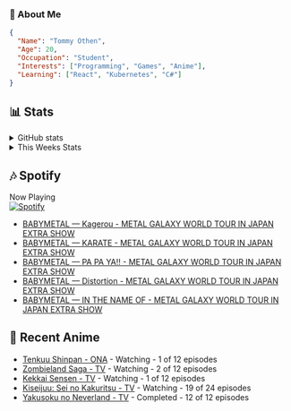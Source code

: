### 👋 About Me
```json
{
  "Name": "Tommy Othen",
  "Age": 20,
  "Occupation": "Student",
  "Interests": ["Programming", "Games", "Anime"],
  "Learning": ["React", "Kubernetes", "C#"]
}
```

## 📊 Stats
<details>
  <summary>GitHub stats</summary>
  <a href="https://github.com/anuraghazra/github-readme-stats">
    <img src="https://github-readme-stats.vercel.app/api?username=DaSushiAsian&show_icons=true&count_private=true&hide=prs,issues">
  </a>
</details>

<details>
  <summary>This Weeks Stats</summary>
  <a href="https://github.com/anuraghazra/github-readme-stats">
    <img src="https://github-readme-stats.vercel.app/api/wakatime?username=DaSushiAsian&cache_seconds=1800&custom_title=Top Languages">
  </a>
</details>

## 🎶 Spotify
Now Playing\
[![Spotify](https://novatorem-dasushiasian.vercel.app/api/spotify)](https://open.spotify.com/user/g90805640970)
<!-- LASTFM:START -->
* [BABYMETAL — Kagerou - METAL GALAXY WORLD TOUR IN JAPAN EXTRA SHOW](https://www.last.fm/music/BABYMETAL/_/Kagerou+-+METAL+GALAXY+WORLD+TOUR+IN+JAPAN+EXTRA+SHOW)
* [BABYMETAL — KARATE - METAL GALAXY WORLD TOUR IN JAPAN EXTRA SHOW](https://www.last.fm/music/BABYMETAL/_/KARATE+-+METAL+GALAXY+WORLD+TOUR+IN+JAPAN+EXTRA+SHOW)
* [BABYMETAL — PA PA YA!! - METAL GALAXY WORLD TOUR IN JAPAN EXTRA SHOW](https://www.last.fm/music/BABYMETAL/_/PA+PA+YA!!+-+METAL+GALAXY+WORLD+TOUR+IN+JAPAN+EXTRA+SHOW)
* [BABYMETAL — Distortion - METAL GALAXY WORLD TOUR IN JAPAN EXTRA SHOW](https://www.last.fm/music/BABYMETAL/_/Distortion+-+METAL+GALAXY+WORLD+TOUR+IN+JAPAN+EXTRA+SHOW)
* [BABYMETAL — IN THE NAME OF - METAL GALAXY WORLD TOUR IN JAPAN EXTRA SHOW](https://www.last.fm/music/BABYMETAL/_/IN+THE+NAME+OF+-+METAL+GALAXY+WORLD+TOUR+IN+JAPAN+EXTRA+SHOW)<!-- LASTFM:END -->

## 🗻 Recent Anime
<!-- ANIME-LIST:START -->
* [Tenkuu Shinpan - ONA](https://myanimelist.net/anime/43690/Tenkuu_Shinpan) - Watching - 1 of 12 episodes
* [Zombieland Saga - TV](https://myanimelist.net/anime/37976/Zombieland_Saga) - Watching - 2 of 12 episodes
* [Kekkai Sensen - TV](https://myanimelist.net/anime/24439/Kekkai_Sensen) - Watching - 1 of 12 episodes
* [Kiseijuu: Sei no Kakuritsu - TV](https://myanimelist.net/anime/22535/Kiseijuu__Sei_no_Kakuritsu) - Watching - 19 of 24 episodes
* [Yakusoku no Neverland - TV](https://myanimelist.net/anime/37779/Yakusoku_no_Neverland) - Completed - 12 of 12 episodes<!-- ANIME-LIST:END -->
